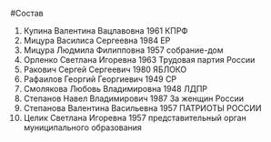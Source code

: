#Состав
1. Купина Валентина Вацлавовна 1961 КПРФ
2. Мицура Василиса Сергеевна 1984 ЕР
3. Мицура Людмила Филипповна 1957 собрание-дом
4. Орленко Светлана Игоревна 1963 Трудовая партия России
5. Ракович Сергей Сергеевич 1980 ЯБЛОКО
6. Рафаилов Георгий Георгиевич 1949 СР
7. Смолякова Любовь Владимировна 1948 ЛДПР
8. Степанов Навел Владимирович 1987 За женщин России
9. Степанова Валентина Васильевна 1957 ПАТРИОТЫ РОССИИ
10. Целик Светлана Игоревна 1957 представительный орган муниципального образования
